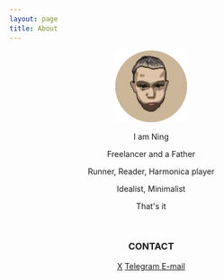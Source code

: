 ```yaml
---
layout: page
title: About
---
```


<center>

<img src="assets/AVA.png" width="128" height="128">

<br>

<p>I am Ning</p>
<p>Freelancer and a Father</p>
<p>Runner, Reader, Harmonica player</p>
<p>Idealist, Minimalist</p>
<p>That's it</p>

<br>

<p><b><h3>CONTACT</h3></b></p>
<a href="https://x.com/ningyiqin">X</a>
<a href="https://t.me/nyqink)">Telegram
</a>
<a href="mailto:ningyiqin@gmail.com">E-mail</a>
